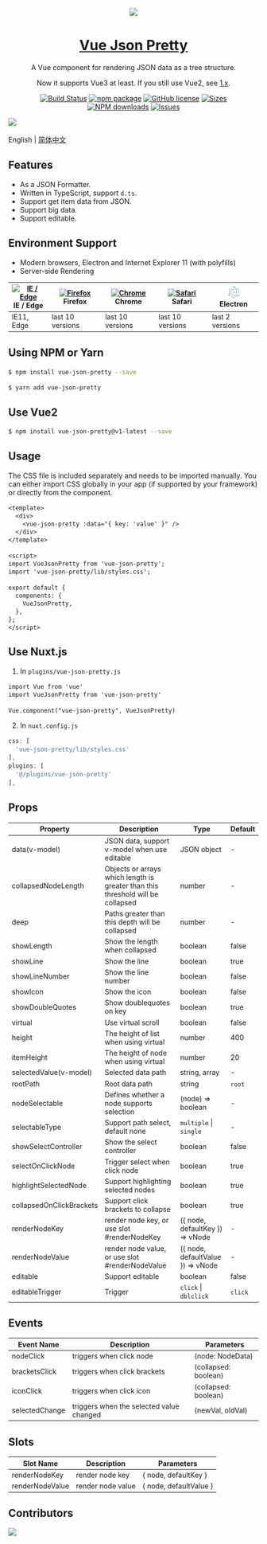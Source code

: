 <p align="center">
  <a href="https://github.com/leezng/vue-json-pretty">
    <img width="200" src="./static/logo.svg">
  </a>
</p>

<h1 align="center">
  <a href="https://github.com/leezng/vue-json-pretty" target="_blank">Vue Json Pretty</a>
</h1>

<div align="center">

<p>A Vue component for rendering JSON data as a tree structure.</p>
<p>Now it supports Vue3 at least. If you still use Vue2, see <a href="https://github.com/leezng/vue-json-pretty/tree/1.x">1.x</a>.</p>

[![Build Status](https://travis-ci.org/leezng/vue-json-pretty.svg?branch=master)](https://travis-ci.org/leezng/vue-json-pretty)
[![npm package](https://img.shields.io/npm/v/vue-json-pretty.svg)](https://www.npmjs.org/package/vue-json-pretty)
[![GitHub license](https://img.shields.io/badge/license-MIT-blue.svg)](https://github.com/leezng/vue-json-pretty/blob/master/LICENSE)
[![Sizes](https://img.shields.io/bundlephobia/min/vue-json-pretty)](https://bundlephobia.com/result?p=vue-json-pretty)
[![NPM downloads](http://img.shields.io/npm/dm/vue-json-pretty.svg?style=flat-square)](https://www.npmtrends.com/vue-json-pretty)
[![Issues](https://img.shields.io/github/issues-raw/leezng/vue-json-pretty)](https://github.com/leezng/vue-json-pretty/issues)

</div>

[![](./static/screenshot.png)](https://github.com/leezng/vue-json-pretty)

English | [简体中文](./README.zh_CN.md)

## Features

- As a JSON Formatter.
- Written in TypeScript, support `d.ts`.
- Support get item data from JSON.
- Support big data.
- Support editable.

## Environment Support

- Modern browsers, Electron and Internet Explorer 11 (with polyfills)
- Server-side Rendering

| [<img src="https://raw.githubusercontent.com/alrra/browser-logos/master/src/edge/edge_48x48.png" alt="IE / Edge" width="24px" height="24px" />](http://godban.github.io/browsers-support-badges/)</br>IE / Edge | [<img src="https://raw.githubusercontent.com/alrra/browser-logos/master/src/firefox/firefox_48x48.png" alt="Firefox" width="24px" height="24px" />](http://godban.github.io/browsers-support-badges/)</br>Firefox | [<img src="https://raw.githubusercontent.com/alrra/browser-logos/master/src/chrome/chrome_48x48.png" alt="Chrome" width="24px" height="24px" />](http://godban.github.io/browsers-support-badges/)</br>Chrome | [<img src="https://raw.githubusercontent.com/alrra/browser-logos/master/src/safari/safari_48x48.png" alt="Safari" width="24px" height="24px" />](http://godban.github.io/browsers-support-badges/)</br>Safari | [<img src="https://raw.githubusercontent.com/alrra/browser-logos/master/src/electron/electron_48x48.png" alt="Electron" width="24px" height="24px" />](http://godban.github.io/browsers-support-badges/)</br>Electron |
| --------------------------------------------------------------------------------------------------------------------------------------------------------------------------------------------------------------- | ----------------------------------------------------------------------------------------------------------------------------------------------------------------------------------------------------------------- | ------------------------------------------------------------------------------------------------------------------------------------------------------------------------------------------------------------- | ------------------------------------------------------------------------------------------------------------------------------------------------------------------------------------------------------------- | --------------------------------------------------------------------------------------------------------------------------------------------------------------------------------------------------------------------- |
| IE11, Edge                                                                                                                                                                                                      | last 10 versions                                                                                                                                                                                                  | last 10 versions                                                                                                                                                                                              | last 10 versions                                                                                                                                                                                              | last 2 versions                                                                                                                                                                                                       |

## Using NPM or Yarn

```bash
$ npm install vue-json-pretty --save
```

```bash
$ yarn add vue-json-pretty
```

## Use Vue2

```bash
$ npm install vue-json-pretty@v1-latest --save
```

## Usage

The CSS file is included separately and needs to be imported manually. You can either import CSS globally in your app (if supported by your framework) or directly from the component.

```vue
<template>
  <div>
    <vue-json-pretty :data="{ key: 'value' }" />
  </div>
</template>

<script>
import VueJsonPretty from 'vue-json-pretty';
import 'vue-json-pretty/lib/styles.css';

export default {
  components: {
    VueJsonPretty,
  },
};
</script>
```

## Use Nuxt.js

1. In `plugins/vue-json-pretty.js`

```
import Vue from 'vue'
import VueJsonPretty from 'vue-json-pretty'

Vue.component("vue-json-pretty", VueJsonPretty)
```

2. In `nuxt.config.js`

```js
css: [
  'vue-json-pretty/lib/styles.css'
],
plugins: [
  '@/plugins/vue-json-pretty'
],
```

## Props

| Property                  | Description                                                                     | Type                              | Default |
|---------------------------|---------------------------------------------------------------------------------|-----------------------------------| ------- |
| data(v-model)             | JSON data, support v-model when use editable                                    | JSON object                       | -       |
| collapsedNodeLength       | Objects or arrays which length is greater than this threshold will be collapsed | number                            | -       |
| deep                      | Paths greater than this depth will be collapsed                                 | number                            | -       |
| showLength                | Show the length when collapsed                                                  | boolean                           | false   |
| showLine                  | Show the line                                                                   | boolean                           | true    |
| showLineNumber            | Show the line number                                                            | boolean                           | false   |
| showIcon                  | Show the icon                                                                   | boolean                           | false   |
| showDoubleQuotes          | Show doublequotes on key                                                        | boolean                           | true    |
| virtual                   | Use virtual scroll                                                              | boolean                           | false   |
| height                    | The height of list when using virtual                                           | number                            | 400     |
| itemHeight                | The height of node when using virtual                                           | number                            | 20      |
| selectedValue(v-model)    | Selected data path                                                              | string, array                     | -       |
| rootPath                  | Root data path                                                                  | string                            | `root`  |
| nodeSelectable            | Defines whether a node supports selection                                       | (node) => boolean                 | -       |
| selectableType            | Support path select, default none                                               | `multiple` \| `single`            | -       |
| showSelectController      | Show the select controller                                                      | boolean                           | false   |
| selectOnClickNode         | Trigger select when click node                                                  | boolean                           | true    |
| highlightSelectedNode     | Support highlighting selected nodes                                             | boolean                           | true    |
| collapsedOnClickBrackets  | Support click brackets to collapse                                              | boolean                           | true    |
| renderNodeKey             | render node key, or use slot #renderNodeKey                                     | ({ node, defaultKey }) => vNode   | -       |
| renderNodeValue           | render node value, or use slot #renderNodeValue                                 | ({ node, defaultValue }) => vNode | -       |
| editable                  | Support editable                                                                | boolean                           | false   |
| editableTrigger           | Trigger                                                                         | `click` \| `dblclick`             | `click` |

## Events

| Event Name     | Description                              | Parameters           |
| -------------- | ---------------------------------------- | -------------------- |
| nodeClick      | triggers when click node                 | (node: NodeData)     |
| bracketsClick  | triggers when click brackets             | (collapsed: boolean) |
| iconClick      | triggers when click icon                 | (collapsed: boolean) |
| selectedChange | triggers when the selected value changed | (newVal, oldVal)     |

## Slots

| Slot Name       | Description       | Parameters             |
| --------------- | ----------------- | ---------------------- |
| renderNodeKey   | render node key   | { node, defaultKey }        |
| renderNodeValue | render node value | { node, defaultValue } |

## Contributors

<a href="https://github.com/leezng/vue-json-pretty/graphs/contributors">
  <img src="https://contrib.rocks/image?repo=leezng/vue-json-pretty" />
</a>
